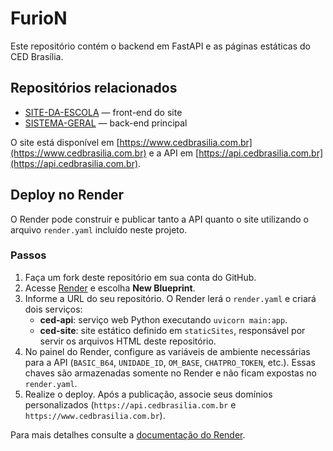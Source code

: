 # FurioN

Este repositório contém o backend em FastAPI e as páginas estáticas do CED Brasília.

## Repositórios relacionados

- [SITE-DA-ESCOLA](https://github.com/CEDBRASIL/SITE-DA-ESCOLA) — front-end do site
- [SISTEMA-GERAL](https://github.com/CEDBRASIL/SISTEMA-GERAL) — back-end principal

O site está disponível em [https://www.cedbrasilia.com.br](https://www.cedbrasilia.com.br) e a API em [https://api.cedbrasilia.com.br](https://api.cedbrasilia.com.br).

## Deploy no Render

O Render pode construir e publicar tanto a API quanto o site utilizando o arquivo `render.yaml` incluído neste projeto.

### Passos

1. Faça um fork deste repositório em sua conta do GitHub.
2. Acesse [Render](https://render.com) e escolha **New Blueprint**.
3. Informe a URL do seu repositório. O Render lerá o `render.yaml` e criará dois serviços:
   - **ced-api**: serviço web Python executando `uvicorn main:app`.
   - **ced-site**: site estático definido em `staticSites`, responsável por servir os arquivos HTML deste repositório.
4. No painel do Render, configure as variáveis de ambiente necessárias para a API (`BASIC_B64`, `UNIDADE_ID`, `OM_BASE`, `CHATPRO_TOKEN`, etc.).
   Essas chaves são armazenadas somente no Render e não ficam expostas no `render.yaml`.
5. Realize o deploy. Após a publicação, associe seus domínios personalizados (`https://api.cedbrasilia.com.br` e `https://www.cedbrasilia.com.br`).

Para mais detalhes consulte a [documentação do Render](https://render.com/docs/infrastructure-as-code).
